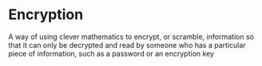 [Title]: # (Chiffrement)
[Order]: # (33)

# Encryption

A way of using clever mathematics to encrypt, or scramble, information so that it can only be decrypted and read by someone who has a particular piece of information, such as a password or an encryption key
